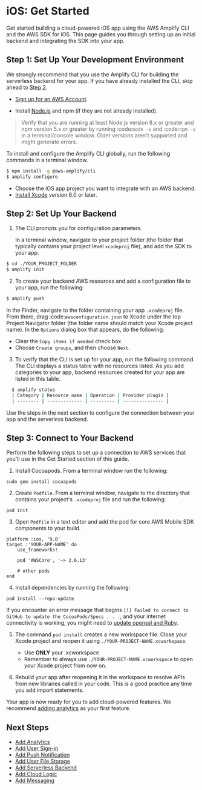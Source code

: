 # iOS: Get Started

Get started building a cloud-powered iOS app using the AWS Amplify CLI and the AWS SDK for iOS. This page guides you through setting up an initial backend and integrating the SDK into your app.

## Step 1: Set Up Your Development Environment

We strongly recommend that you use the Amplify CLI for building the serverless backend for your app. If you have already installed the CLI, skip ahead to [Step 2](./add-aws-mobile-sdk-basic-setup).

*  [Sign up for an AWS Account](https://portal.aws.amazon.com/billing/signup?redirect_url=https%3A%2F%2Faws.amazon.com%2Fregistration-confirmation#/start).

*  Install [Node.js](https://nodejs.org/) and npm (if they are not already installed).

> Verify that you are running at least Node.js version 8.x or greater and npm version 5.x or greater by running :code:`node -v` and :code:`npm -v` in a terminal/console window. Older versions aren't supported and might generate errors.

To install and configure the Amplify CLI globally, run the following commands in a terminal window.

```bash
$ npm install -g @aws-amplify/cli
$ amplify configure
```

* Choose the iOS app project you want to integrate with an AWS backend.
* [Install Xcode](https://developer.apple.com/xcode/downloads/) version 8.0 or later.

## Step 2: Set Up Your Backend

1. The CLI prompts you for configuration parameters.

	In a terminal window, navigate to your project folder (the folder that typically contains your project level `xcodeproj` file), and add the SDK to your app.

```bash
$ cd ./YOUR_PROJECT_FOLDER
$ amplify init
```

2. To create your backend AWS resources and add a configuration file to your app, run the following:

```bash
$ amplify push
```

In the Finder, navigate to the folder containing your app `.xcodeproj` file. From there, drag :code:`awsconfiguration.json` to Xcode under the top Project Navigator folder (the folder name should match your Xcode project name). In the `Options` dialog box that appears, do the following:

* Clear the `Copy items if needed` check box.
* Choose `Create groups`, and then choose `Next`.

3. To verify that the CLI is set up for your app, run the following command. The CLI displays a status table with no resources listed. As you add categories to your app, backend resources created for your app are listed in this table.

```bash
  $ amplify status
  | Category | Resource name | Operation | Provider plugin |
  | -------- | ------------- | --------- | --------------- |
```

   Use the steps in the next section to configure the connection between your app and the serverless backend.

## Step 3: Connect to Your Backend

Perform the following steps to set up a connection to AWS services that you'll use in the Get Started section of this guide.

1. Install Cocoapods. From a terminal window run the following:

```
sudo gem install cocoapods
```

2. Create `Podfile`. From a terminal window, navigate to the directory that contains your project's `.xcodeproj` file and run the following:

```
pod init
```

3. Open `Podfile` in a text editor and add the pod for core AWS Mobile SDK components to your build.

```
platform :ios, '9.0'
target :'YOUR-APP-NAME' do
    use_frameworks!

    pod 'AWSCore', '~> 2.6.13'

    # other pods
end
```
4. Install dependencies by running the following:

```
pod install --repo-update
```

 If you encounter an error message that begins `[!] Failed to connect to GitHub to update the CocoaPods/Specs . . .`, and your internet connectivity is working, you might need to [update openssl and Ruby](https://stackoverflow.com/questions/38993527/cocoapods-failed-to-connect-to-github-to-update-the-cocoapods-specs-specs-repo/48962041#48962041).

5. The command `pod install` creates a new workspace file. Close your Xcode project and reopen it using `./YOUR-PROJECT-NAME.xcworkspace`.
	- Use **ONLY** your .xcworkspace
	- Remember to always use `./YOUR-PROJECT-NAME.xcworkspace` to open your Xcode project from now on.

6. Rebuild your app after reopening it in the workspace to resolve APIs from new libraries called in your code. This is a good practice any time you add import statements.

Your app is now ready for you to add cloud-powered features. We recommend [adding analytics](./analytics) as your first feature.

## Next Steps

* [Add Analytics](./analytics)
* [Add User Sign-in](./authentication)
* [Add Push Notification](./push-notifications)
* [Add User File Storage](./storage)
* [Add Serverless Backend](./api)
* [Add Cloud Logic](./api)
* [Add Messaging](./messaging)

